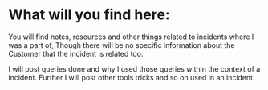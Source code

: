 # What will you find here: 

You will find notes, resources and other things related to incidents where I was a part of, 
Though there will be no specific information about the Customer that the incident is related too. 

I will post queries done and why I used those queries within the context of a incident. Further 
I will post other tools tricks and so on used in an incident. 